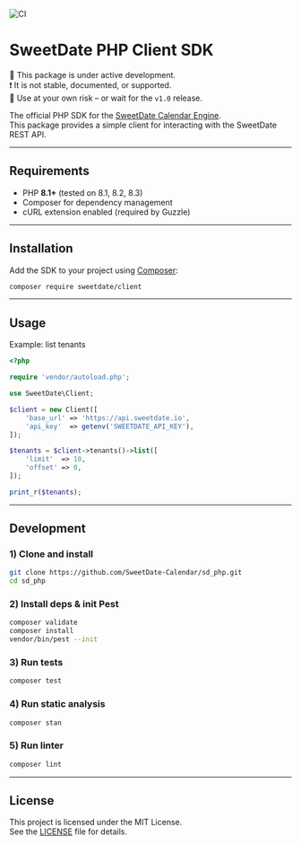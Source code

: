 ![CI](https://github.com/SweetDate-Calendar/sd_php/actions/workflows/ci.yml/badge.svg)

# SweetDate PHP Client SDK

🚧 This package is under active development.  
❗ It is not stable, documented, or supported.  
🧪 Use at your own risk – or wait for the `v1.0` release.

The official PHP SDK for the [SweetDate Calendar Engine](https://sweetdate.io/).  
This package provides a simple client for interacting with the SweetDate REST API.

---

## Requirements

- PHP **8.1+** (tested on 8.1, 8.2, 8.3)  
- Composer for dependency management  
- cURL extension enabled (required by Guzzle)  

---

## Installation

Add the SDK to your project using [Composer](https://getcomposer.org/):

```bash
composer require sweetdate/client
```

---

## Usage

Example: list tenants

```php
<?php

require 'vendor/autoload.php';

use SweetDate\Client;

$client = new Client([
    'base_url' => 'https://api.sweetdate.io',
    'api_key'  => getenv('SWEETDATE_API_KEY'),
]);

$tenants = $client->tenants()->list([
    'limit'  => 10,
    'offset' => 0,
]);

print_r($tenants);
```

---

## Development

### 1) Clone and install
```bash
git clone https://github.com/SweetDate-Calendar/sd_php.git
cd sd_php
```

### 2) Install deps & init Pest
```bash
composer validate
composer install
vendor/bin/pest --init
```

### 3) Run tests
```bash
composer test
```

### 4) Run static analysis
```bash
composer stan
```

### 5) Run linter
```bash
composer lint
```

---

## License

This project is licensed under the MIT License.  
See the [LICENSE](./LICENSE) file for details.
